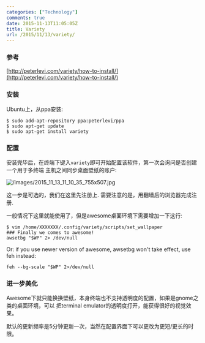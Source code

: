 ```yaml
---
categories: ["Technology"]
comments: true
date: 2015-11-13T11:05:05Z
title: Variety
url: /2015/11/13/variety/
---
```


### 参考
[http://peterlevi.com/variety/how-to-install/](http://peterlevi.com/variety/how-to-install/)   

### 安装
Ubuntu上，从ppa安装:   

```
$ sudo add-apt-repository ppa:peterlevi/ppa
$ sudo apt-get update
$ sudo apt-get install variety
```

### 配置
安装完毕后，在终端下键入`variety`即可开始配置该软件，第一次会询问是否创建一个用于多终端
主机之间同步桌面壁纸的账户:   

![/images/2015_11_13_11_10_35_755x507.jpg](/images/2015_11_13_11_10_35_755x507.jpg)   

这一步是可选的，我们在这里先注册上. 需要注意的是，用翻墙后的浏览器完成注册.     

一般情况下这里就能使用了，但是awesome桌面环境下需要增加一下这行:   

```
$ vim /home/XXXXXXX/.config/variety/scripts/set_wallpaper
### Finally we comes to awesome!  
awsetbg "$WP" 2> /dev/null
```

Or: if you use newer version of awesome, awsetbg won't take effect, use feh instead:    

```
feh --bg-scale "$WP" 2>/dev/null
```

### 进一步美化
Awesome下就只能换换壁纸，本身终端也不支持透明度的配置，如果是gnome之类的桌面环境，可以
把terminal emulator的透明度打开，能获得很好的视觉效果。    

默认的更新频率是5分钟更新一次，当然在配置界面下可以更改为更短/更长的时限。    
